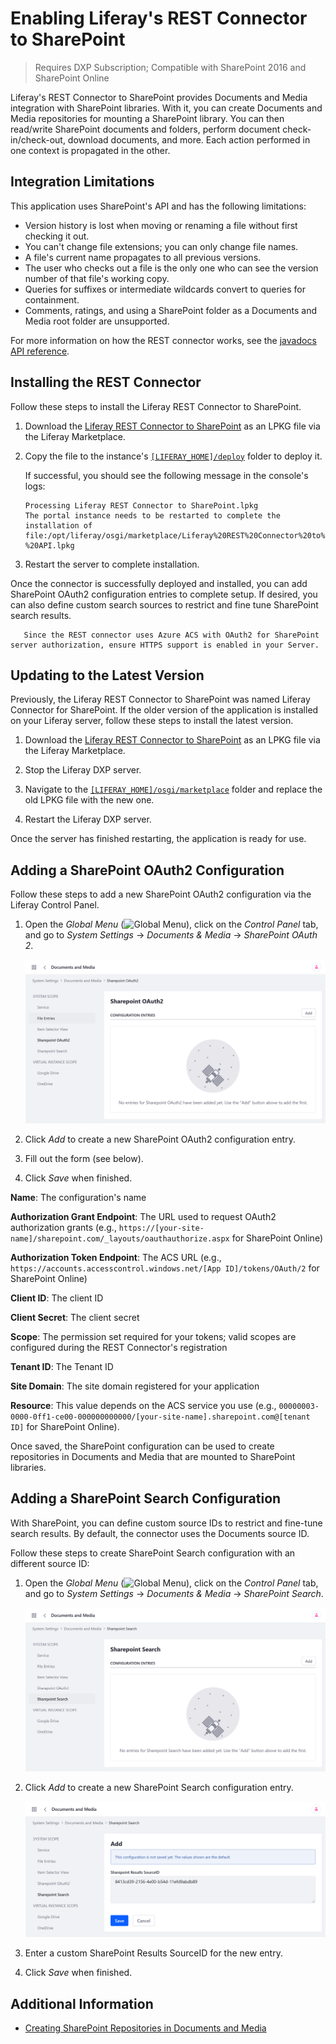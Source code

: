 # Enabling Liferay's REST Connector to SharePoint

> Requires DXP Subscription; Compatible with SharePoint 2016 and SharePoint Online

Liferay's REST Connector to SharePoint provides Documents and Media integration with SharePoint libraries. With it, you can create Documents and Media repositories for mounting a SharePoint library. You can then read/write SharePoint documents and folders, perform document check-in/check-out, download documents, and more. Each action performed in one context is propagated in the other.

## Integration Limitations

This application uses SharePoint's API and has the following limitations:

* Version history is lost when moving or renaming a file without first checking it out.
* You can't change file extensions; you can only change file names.
* A file's current name propagates to all previous versions.
* The user who checks out a file is the only one who can see the version number of that file's working copy.
* Queries for suffixes or intermediate wildcards convert to queries for containment.
* Comments, ratings, and using a SharePoint folder as a Documents and Media root folder are unsupported.

For more information on how the REST connector works, see the [javadocs API reference](https://docs.liferay.com/dxp/apps/sharepoint-rest/latest/javadocs/).

## Installing the REST Connector

Follow these steps to install the Liferay REST Connector to SharePoint.

1. Download the [Liferay REST Connector to SharePoint](https://web.liferay.com/marketplace/-/mp/application/105406871) as an LPKG file via the Liferay Marketplace.

1. Copy the file to the instance's [`[LIFERAY_HOME]/deploy`](../../../../installation-and-upgrades/reference/liferay-home.md) folder to deploy it.

   If successful, you should see the following message in the console's logs:

   ```
   Processing Liferay REST Connector to SharePoint.lpkg
   The portal instance needs to be restarted to complete the installation of file:/opt/liferay/osgi/marketplace/Liferay%20REST%20Connector%20to%20SharePoint%20-%20API.lpkg
   ```

1. Restart the server to complete installation.

Once the connector is successfully deployed and installed, you can add SharePoint OAuth2 configuration entries to complete setup. If desired, you can also define custom search sources to restrict and fine tune SharePoint search results.

```important::
   Since the REST connector uses Azure ACS with OAuth2 for SharePoint server authorization, ensure HTTPS support is enabled in your Server.
```

## Updating to the Latest Version

Previously, the Liferay REST Connector to SharePoint was named Liferay Connector for SharePoint. If the older version of the application is installed on your Liferay server, follow these steps to install the latest version.

1. Download the [Liferay REST Connector to SharePoint](https://web.liferay.com/marketplace/-/mp/application/105406871) as an LPKG file via the Liferay Marketplace.

1. Stop the Liferay DXP server.

1. Navigate to the [`[LIFERAY_HOME]/osgi/marketplace`](../../../../installation-and-upgrades/reference/liferay-home.md) folder and replace the old LPKG file with the new one.

1. Restart the Liferay DXP server.

Once the server has finished restarting, the application is ready for use.

## Adding a SharePoint OAuth2 Configuration

Follow these steps to add a new SharePoint OAuth2 configuration via the Liferay Control Panel.

1. Open the *Global Menu* (![Global Menu](../../../../images/icon-applications-menu.png)), click on the *Control Panel* tab, and go to *System Settings* &rarr; *Documents & Media* &rarr; *SharePoint OAuth 2*.

   ![Go to System Settings > Documents & Media > SharePoint OAuth 2 in the Control Panel.](./enabling-liferays-rest-connector-to-sharepoint/images/01.png)

1. Click *Add* to create a new SharePoint OAuth2 configuration entry.

1. Fill out the form (see below). 

1. Click *Save* when finished.

**Name**: The configuration's name

**Authorization Grant Endpoint**: The URL used to request OAuth2 authorization grants (e.g., `https://[your-site-name]/sharepoint.com/_layouts/oauthauthorize.aspx` for SharePoint Online)

**Authorization Token Endpoint**: The ACS URL (e.g., `https://accounts.accesscontrol.windows.net/[App ID]/tokens/OAuth/2` for SharePoint Online)

**Client ID**: The client ID

**Client Secret**: The client secret

**Scope**: The permission set required for your tokens; valid scopes are configured during the REST Connector's registration

**Tenant ID**: The Tenant ID

**Site Domain**: The site domain registered for your application

**Resource**: This value depends on the ACS service you use (e.g., `00000003-0000-0ff1-ce00-000000000000/[your-site-name].sharepoint.com@[tenant ID]` for SharePoint Online).

Once saved, the SharePoint configuration can be used to create repositories in Documents and Media that are mounted to SharePoint libraries.

## Adding a SharePoint Search Configuration

With SharePoint, you can define custom source IDs to restrict and fine-tune search results. By default, the connector uses the Documents source ID.

Follow these steps to create SharePoint Search configuration with an different source ID:

1. Open the *Global Menu* (![Global Menu](../../../../images/icon-applications-menu.png)), click on the *Control Panel* tab, and go to *System Settings* &rarr; *Documents & Media* &rarr; *SharePoint Search*.

   ![Go to System Settings > Documents & Media > SharePoint OAuth 2 in the Control Panel.](./enabling-liferays-rest-connector-to-sharepoint/images/02.png)

1. Click *Add* to create a new SharePoint Search configuration entry.

   ![Click Add to create a new SharePoint Search configuration entry.](./enabling-liferays-rest-connector-to-sharepoint/images/03.png)

1. Enter a custom SharePoint Results SourceID for the new entry.

1. Click *Save* when finished.

## Additional Information

* [Creating SharePoint Repositories in Documents and Media](./creating-sharepoint-repositories-in-documents-and-media.md)
